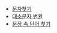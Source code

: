 * [문자찾기](../section1/find_char.md)
* [대소문자 변환](../section1/case_conversion.md)
* [문장 속 단어 찾기](find_word_in_sentence.md)

